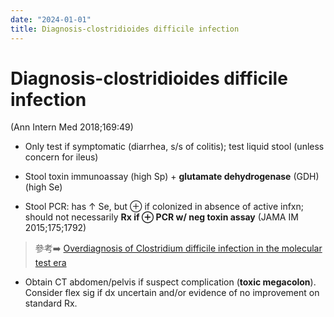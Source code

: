 ```yaml
---
date: "2024-01-01"
title: Diagnosis-clostridioides difficile infection
---
```


# Diagnosis-clostridioides difficile infection

 (Ann Intern Med 2018;169:49)

* Only test if symptomatic (diarrhea, s/s of colitis); test liquid stool (unless concern for ileus)

* Stool toxin immunoassay (high Sp) + **glutamate dehydrogenase** (GDH) (high Se)

* Stool PCR: has ↑ Se, but ⊕ if colonized in absence of active infxn; should not necessarily **Rx if ⊕ PCR w/ neg toxin assay** (JAMA IM 2015;175;1792)

> 參考➡️ [Overdiagnosis of Clostridium difficile infection in the molecular test era](https://jamanetwork.com/journals/jamainternalmedicine/article-abstract/2434732)

* Obtain CT abdomen/pelvis if suspect complication (**toxic megacolon**). Consider flex sig if dx uncertain and/or evidence of no improvement on standard Rx.
